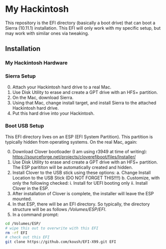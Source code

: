 # My Hackintosh

This repository is the EFI directory (basically a boot drive) that can boot a Sierra (10.11.1) installation. This EFI will only work with my specific setup, but may work with similar ones via tweaking.

## Installation

### My Hackintosh Hardware



### Sierra Setup
0. Attach your Hackintosh hard drive to a real Mac.
1. Use Disk Utility to erase and create a GPT drive with an HFS+ partition.
2. On the Mac, download Sierra.
3. Using that Mac, change install target, and install Sierra to the attached Hackintosh hard drive.
4. Put this hard drive into your Hackintosh. 

### Boot USB Setup

This EFI directory lives on an ESP (EFI System Partition). This partition is typically hidden from operating systems. On the real Mac, again:

0. Download Clover bootloader (I am using r3949 at time of writing): https://sourceforge.net/projects/cloverefiboot/files/Installer/
1. Use Disk Utility to erase and create a GPT drive with an HFS+ partition. The ESP parititon will be automatically created and hidden.
2. Install Clover to the USB stick using these options:
  a. Change Install Location to the USB Stick (DO NOT FORGET THIS!!!!)
  b. Customize, with only the following checked:
   i. Install for UEFI booting only
   ii. Install Clover in the ESP.
3. After installation of Clover is complete, the installer will leave the ESP mounted.
4. In that ESP, there will be an EFI directory. So typically, the directory structure will be as follows _/Volumes/ESP/EFI_.
5. In a command prompt:
```sh
cd /Volumes/ESP/
# wipe this out to overwrite with this EFI
rm -rf EFI
# check out this EFI
git clone https://github.com/koush/EFI-X99.git EFI
```

